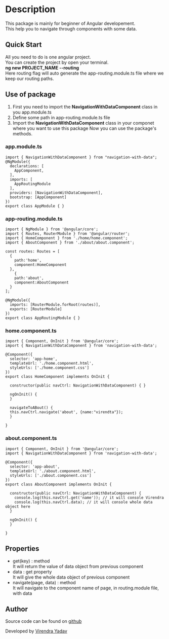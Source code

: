 # Description

This package is mainly for beginner of Angular developement.<br>
This help you to navigate through components with some data.

## Quick Start

All you need to do is one angular project.<br>
You can create the project by open your terminal.<br>
**ng new PROJECT_NAME --routing**<br>
Here routing flag will auto generate the app-routing.module.ts file where we keep our routing paths.

## Use of package
1. First you need to import the **NavigationWithDataComponent** class in you app.module.ts
2. Define some path in app-routing.module.ts file
3. Import the **NavigationWithDataComponent** class in your componet where you want to use this package
Now you can use the package's methods.
### app.module.ts
```
import { NavigationWithDataComponent } from "navigation-with-data";
@NgModule({
  declarations: [
    AppComponent,
  ],
  imports: [
    AppRoutingModule
  ],
  providers: [NavigationWithDataComponent],
  bootstrap: [AppComponent]
})
export class AppModule { }
```
### app-routing.module.ts
```
import { NgModule } from '@angular/core';
import { Routes, RouterModule } from '@angular/router';
import { HomeComponent } from './home/home.component';
import { AboutComponent } from './about/about.component';

const routes: Routes = [
  {
    path:'home',
    component:HomeComponent
  },
    {
    path:'about',
    component:AboutComponent
  }
];

@NgModule({
  imports: [RouterModule.forRoot(routes)],
  exports: [RouterModule]
})
export class AppRoutingModule { }
```
### home.component.ts
```
import { Component, OnInit } from '@angular/core';
import { NavigationWithDataComponent } from 'navigation-with-data';

@Component({
  selector: 'app-home',
  templateUrl: './home.component.html',
  styleUrls: ['./home.component.css']
})
export class HomeComponent implements OnInit {

  constructor(public navCtrl: NavigationWithDataComponent) { }

  ngOnInit() {
  }

  navigateToABout() {
  this.navCtrl.navigate('about', {name:"virendta"});
  }
  
}
```

### about.component.ts
```
import { Component, OnInit } from '@angular/core';
import { NavigationWithDataComponent } from 'navigation-with-data';

@Component({
  selector: 'app-about',
  templateUrl: './about.component.html',
  styleUrls: ['./about.component.css']
})
export class AboutComponent implements OnInit {

  constructor(public navCtrl: NavigationWithDataComponent) {
    console.log(this.navCtrl.get('name')); // it will console Virendra
    console.log(this.navCtrl.data); // it will console whole data object here
  }

  ngOnInit() {
  }

}
```

## Properties

* get(key) : method<br>
It will return the value of data object from previous component
* data : get property<br>
It will give the whole data object of previous component
* navigate(page, data) : method<br>
It will navigate to the component name of page, in routing.module file, with data
## Author

Source code can be found on [github](https://github.com/Virendra-Yadav/navigation-with-data/)

Developed by [Virendra Yadav](https://www.linkedin.com/in/virendraayadav/)
